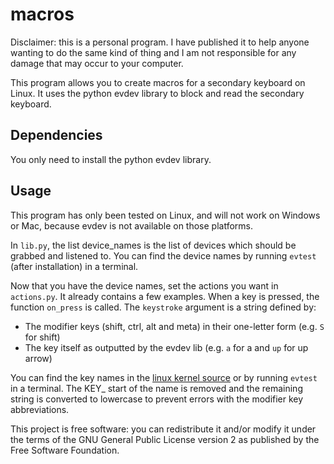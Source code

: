 # macros

Disclaimer: this is a personal program. I have published it to help anyone wanting to do the same kind of thing and I am not responsible for any damage that may occur to your computer.


This program allows you to create macros for a secondary keyboard on Linux. It uses the python evdev library to block and read the secondary keyboard.

## Dependencies

You only need to install the python evdev library.


## Usage

This program has only been tested on Linux, and will not work on Windows or Mac, because evdev is not available on those platforms.

In `lib.py`, the list device_names is the list of devices which should be grabbed and listened to. You can find the device names by running `evtest` (after installation) in a terminal.

Now that you have the device names, set the actions you want in `actions.py`. It already contains a few examples. When a key is pressed, the function `on_press` is called. The `keystroke` argument is a string defined by:
- The modifier keys (shift, ctrl, alt and meta) in their one-letter form (e.g. `S` for shift)
- The key itself as outputted by the evdev lib (e.g. `a` for a and `up` for up arrow)

You can find the key names in the [linux kernel source](https://github.com/torvalds/linux/blob/master/include/uapi/linux/input-event-codes.h) or by running `evtest` in a terminal. The KEY_ start of the name is removed and the remaining string is converted to lowercase to prevent errors with the modifier key abbreviations.



This project is free software: you can redistribute it and/or modify it under the terms of the GNU General Public License version 2 as published by the Free Software Foundation.
